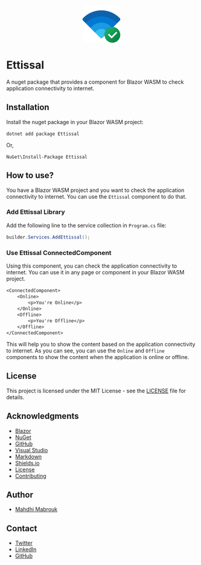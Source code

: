 <p align="center">
  <img  src="https://github.com/mabroukmahdhi/Ettissal/blob/main/ic_connected.png">
</p>

# Ettissal
A nuget package that provides a component for Blazor WASM to check application connectivity to internet.



## Installation
Install the nuget package in your Blazor WASM project:

```shell
dotnet add package Ettissal
```

Or,

```shell
NuGet\Install-Package Ettissal
```

## How to use?
You have a Blazor WASM project and you want to check the application connectivity to internet. You can use the `Ettissal` component to do that.

### Add Ettissal Library
Add the following line to the service collection in `Program.cs` file:

```csharp
builder.Services.AddEttissal();
```

### Use Ettissal ConnectedComponent
Using this component, you can check the application connectivity to internet. You can use it in any page or component in your Blazor WASM project.

```razor
<ConnectedComponent>
    <Online>
        <p>You're Online</p>
    </Online>
    <Offline>
        <p>You're Offline</p>
    </Offline>
</ConnectedComponent>
```

This will help you to show the content based on the application connectivity to internet. As you can see, you can use the `Online` and `Offline` components to show the content when the application is online or offline.

## License
This project is licensed under the MIT License - see the [LICENSE](https://github.com/mabroukmahdhi/Ettissal/blob/main/LICENSE) file for details.

## Acknowledgments
- [Blazor](https://dotnet.microsoft.com/apps/aspnet/web-apps/blazor) 
- [NuGet](https://www.nuget.org/)
- [GitHub](https://github.com/mabroukmahdhi/Ettissal)
- [Visual Studio](https://visualstudio.microsoft.com/) 
- [Markdown](https://www.markdownguide.org/) 
- [Shields.io](https://shields.io/)
- [License](https://choosealicense.com/) 
- [Contributing](https://github.com/mabroukmahdhi/Ettissal/blob/main/Constributing.md) 

## Author
- [Mahdhi Mabrouk](https://mahdhi.com/)

## Contact
- [Twitter](https://twitter.com/Mabrouk_Mahdhi)
- [LinkedIn](https://www.linkedin.com/in/mabrouk-mahdhi-990017238/) 
- [GitHub](https://github.com/mabroukmahdhi)
